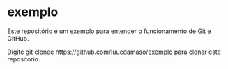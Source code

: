 # exemplo

Este repositório é um exemplo para entender o funcionamento de Git e GitHub.

Digite git clonee https://github.com/luucdamaso/exemplo para clonar este repositorio.
